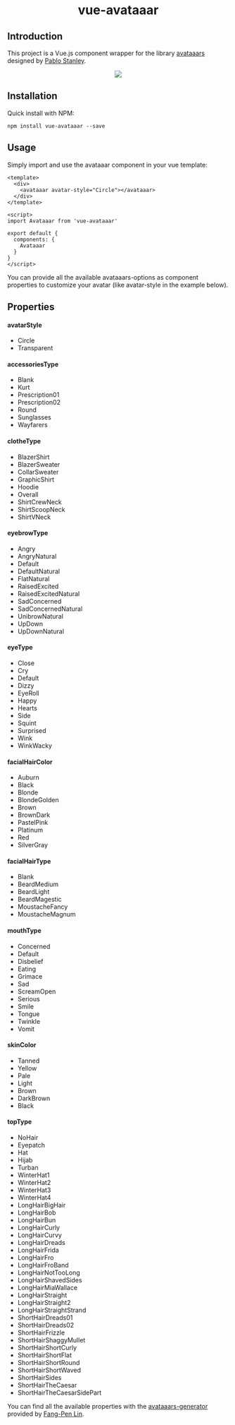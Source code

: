 <h1 align="center">vue-avataaar</h1>

## Introduction

This project is a Vue.js component wrapper for the library [avataaars](https://avataaars.com/) designed by [Pablo Stanley](https://twitter.com/pablostanley).

<p align="center">
<img src="https://avataaars.io/?avatarStyle=Circle&accessoriesType=Prescription02&clotheColor=Red&clotheType=Hoodie&eyeType=Wink&facialHairType=Blank&hairColor=Black&skinColor=Light&topType=ShortHairShortFlat">
</p>

## Installation
Quick install with NPM:

```
npm install vue-avataaar --save
```

## Usage
Simply import and use the avataaar component in your vue template:

```vue
<template>
  <div>
    <avataaar avatar-style="Circle"></avataaar>
  </div>
</template>

<script>
import Avataaar from 'vue-avataaar'

export default {
  components: {
    Avataaar
  }
}
</script>
```
You can provide all the available avataaars-options as component properties to customize your avatar (like avatar-style in the example below).

## Properties
#### avatarStyle
- Circle
- Transparent
#### accessoriesType
- Blank
- Kurt
- Prescription01
- Prescription02
- Round
- Sunglasses
- Wayfarers
#### clotheType
- BlazerShirt
- BlazerSweater
- CollarSweater
- GraphicShirt
- Hoodie
- Overall
- ShirtCrewNeck
- ShirtScoopNeck
- ShirtVNeck
#### eyebrowType
- Angry
- AngryNatural
- Default
- DefaultNatural
- FlatNatural
- RaisedExcited
- RaisedExcitedNatural
- SadConcerned
- SadConcernedNatural
- UnibrowNatural
- UpDown
- UpDownNatural
#### eyeType
- Close
- Cry
- Default
- Dizzy
- EyeRoll
- Happy
- Hearts
- Side
- Squint
- Surprised
- Wink
- WinkWacky
#### facialHairColor
- Auburn
- Black
- Blonde
- BlondeGolden
- Brown
- BrownDark
- PastelPink
- Platinum
- Red
- SilverGray
#### facialHairType
- Blank
- BeardMedium
- BeardLight
- BeardMagestic
- MoustacheFancy
- MoustacheMagnum
#### mouthType
- Concerned
- Default
- Disbelief
- Eating
- Grimace
- Sad
- ScreamOpen
- Serious
- Smile
- Tongue
- Twinkle
- Vomit
#### skinColor
- Tanned
- Yellow
- Pale
- Light
- Brown
- DarkBrown
- Black
#### topType
 - NoHair
- Eyepatch
- Hat
- Hijab
- Turban
- WinterHat1
- WinterHat2
- WinterHat3
- WinterHat4
- LongHairBigHair
- LongHairBob
- LongHairBun
- LongHairCurly
- LongHairCurvy
- LongHairDreads
- LongHairFrida
- LongHairFro
- LongHairFroBand
- LongHairNotTooLong
- LongHairShavedSides
- LongHairMiaWallace
- LongHairStraight
- LongHairStraight2
- LongHairStraightStrand
- ShortHairDreads01
- ShortHairDreads02
- ShortHairFrizzle
- ShortHairShaggyMullet
- ShortHairShortCurly
- ShortHairShortFlat
- ShortHairShortRound
- ShortHairShortWaved
- ShortHairSides
- ShortHairTheCaesar
- ShortHairTheCaesarSidePart

You can find all the available properties with the [avataaars-generator](https://getavataaars.com/) provided by [Fang-Pen Lin](https://twitter.com/fangpenlin).

